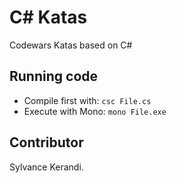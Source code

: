# C# Katas
Codewars Katas based on C#

## Running code
- Compile first with:
`csc File.cs`
- Execute with Mono:
`mono File.exe`

## Contributor
Sylvance Kerandi.
